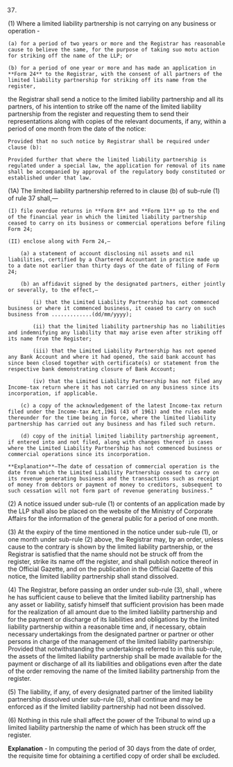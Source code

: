 37.
(1)	Where a limited liability partnership is not carrying on any business or operation -

    (a)	for a period of two years or more and the Registrar has reasonable cause to believe the same, for the purpose of taking suo motu action for striking off the name of the LLP; or

    (b)	for a period of one year or more and has made an application in **Form 24** to the Registrar, with the consent of all partners of the limited liability partnership for striking off its name from the register,

the Registrar shall send a notice to the limited liability partnership and all its partners, of his intention to strike off the name of the limited liability partnership from the register and requesting them to send their representations along with copies of the relevant documents, if any, within a period of one month from the date of the notice:

    Provided that no such notice by Registrar shall be required under clause (b):

    Provided further that where the limited liability partnership is regulated under a special law, the application for removal of its name shall be accompanied by approval of the regulatory body constituted or established under that law.

(1A) The limited liability partnership referred to in clause (b) of sub-rule (1) of rule 37 shall,—

    (I) file overdue returns in **Form 8** and **Form 11** up to the end of the financial year in which the limited liability partnership ceased to carry on its business or commercial operations before filing Form 24;

    (II) enclose along with Form 24,—

        (a) a statement of account disclosing nil assets and nil liabilities, certified by a Chartered Accountant in practice made up to a date not earlier than thirty days of the date of filing of Form 24;

        (b) an affidavit signed by the designated partners, either jointly or severally, to the effect,—

            (i) that the Limited Liability Partnership has not commenced business or where it commenced business, it ceased to carry on such business from .............(dd/mm/yyyy);

            (ii) that the limited liability partnership has no liabilities and indemnifying any liability that may arise even after striking off its name from the Register;

            (iii) that the Limited Liability Partnership has not opened any Bank Account and where it had opened, the said bank account has since been closed together with certificate(s) or statement from the respective bank demonstrating closure of Bank Account;

            (iv) that the Limited Liability Partnership has not filed any Income-tax return where it has not carried on any business since its incorporation, if applicable.

        (c) a copy of the acknowledgement of the latest Income-tax return filed under the Income-tax Act,1961 (43 of 1961) and the rules made thereunder for the time being in force, where the limited liability partnership has carried out any business and has filed such return.

        (d) copy of the initial limited liability partnership agreement, if entered into and not filed, along with changes thereof in cases where the Limited Liability Partnership has not commenced business or commercial operations since its incorporation.

    **Explanation**—The date of cessation of commercial operation is the date from which the Limited Liability Partnership ceased to carry on its revenue generating business and the transactions such as receipt of money from debtors or payment of money to creditors, subsequent to such cessation will not form part of revenue generating business.”


(2)	A notice issued under sub-rule (1) or contents of an application made by the LLP shall also be placed on the website of the Ministry of Corporate Affairs for the information of the general public for a period of one month.

(3) At the expiry of the time mentioned in the notice under sub-rule (1), or one month under sub-rule (2) above, the Registrar may, by an order, unless cause to the contrary is shown by the limited liability partnership, or the Registrar is satisfied that the name should not be struck off from the register, strike its name off the register, and shall publish notice thereof in the Official Gazette, and on the publication in the Official Gazette of this notice, the limited liability partnership shall stand dissolved.

(4) The Registrar, before passing an order under sub-rule (3), shall , where he has sufficient cause to believe that the limited liability partnership has any asset or liability, satisfy himself that sufficient provision has been made for the realization of all amount due to the limited liability partnership and for the payment or discharge of its liabilities and obligations by the limited liability partnership within a reasonable time and, if necessary, obtain necessary undertakings from the designated partner or partner or other persons in charge of the management of the limited liability partnership: Provided that notwithstanding the undertakings referred to in this sub-rule, the assets of the limited liability partnership shall be made available for the payment or discharge of all its liabilities and obligations even after the date of the order removing the name of the limited liability partnership from the register.

(5) The liability, if any, of every designated partner of the limited liability partnership dissolved under sub-rule (3), shall continue and may be enforced as if the limited liability partnership had not been dissolved.

(6) Nothing in this rule shall affect the power of the Tribunal to wind up a limited liability partnership the name of which has been struck off the register.

**Explanation** - In computing the period of 30 days from the date of order, the requisite time for obtaining a certified copy of order shall be excluded.
